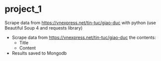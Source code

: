 # project_1
Scrape data from https://vnexpress.net/tin-tuc/giao-duc with python (use Beautiful Soup 4  and requests library)
- Scrape data from https://vnexpress.net/tin-tuc/giao-duc the contents:
   + Title
   + Content
- Results saved to Mongodb
